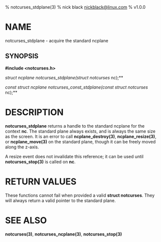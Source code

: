 % notcurses_stdplane(3)
% nick black <nickblack@linux.com>
% v1.0.0

# NAME

notcurses_stdplane - acquire the standard ncplane

## SYNOPSIS

**#include <notcurses.h>**

**struct ncplane*
notcurses_stdplane(struct notcurses* nc);**

**const struct ncplane*
notcurses_const_stdplane(const struct notcurses* nc);**

# DESCRIPTION

**notcurses_stdplane** returns a handle to the standard ncplane for the context
**nc**. The standard plane always exists, and is always the same size as the
screen. It is an error to call **ncplane_destroy(3)**, **ncplane_resize(3)**,
or **ncplane_move(3)** on the standard plane, though it can be freely moved
along the z-axis.

A resize event does not invalidate this reference; it can be used until
**notcurses_stop(3)** is called on **nc**.

# RETURN VALUES

These functions cannot fail when provided a valid **struct notcurses**. They
will always return a valid pointer to the standard plane.

# SEE ALSO

**notcurses(3)**, **notcurses_ncplane(3)**, **notcurses_stop(3)**
